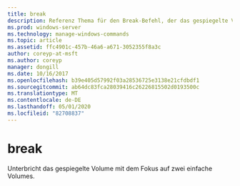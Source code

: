 ```yaml
---
title: break
description: Referenz Thema für den Break-Befehl, der das gespiegelte Volume mit dem Fokus auf zwei einfache Volumes unterbricht.
ms.prod: windows-server
ms.technology: manage-windows-commands
ms.topic: article
ms.assetid: ffc4901c-457b-46a6-a671-3052355f8a3c
author: coreyp-at-msft
ms.author: coreyp
manager: dongill
ms.date: 10/16/2017
ms.openlocfilehash: b39e405d57992f03a28536725e3138e21cfdbdf1
ms.sourcegitcommit: ab64dc83fca28039416c26226815502d0193500c
ms.translationtype: MT
ms.contentlocale: de-DE
ms.lasthandoff: 05/01/2020
ms.locfileid: "82708837"
---
```

# <a name="break"></a>break

Unterbricht das gespiegelte Volume mit dem Fokus auf zwei einfache Volumes.
